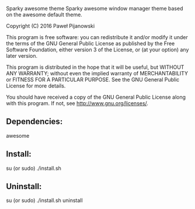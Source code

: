 Sparky awesome theme
Sparky awesome window manager theme based on the awesome default theme.

Copyright (C) 2016 Paweł Pijanowski

This program is free software: you can redistribute it and/or modify
it under the terms of the GNU General Public License as published by
the Free Software Foundation, either version 3 of the License, or
(at your option) any later version.

This program is distributed in the hope that it will be useful,
but WITHOUT ANY WARRANTY; without even the implied warranty of
MERCHANTABILITY or FITNESS FOR A PARTICULAR PURPOSE.  See the
GNU General Public License for more details.

You should have received a copy of the GNU General Public License
along with this program.  If not, see <http://www.gnu.org/licenses/>.

Dependencies:
-------------
awesome

Install:
-------------
su (or sudo) 
./install.sh

Uninstall:
-------------
su (or sudo)
./install.sh uninstall
